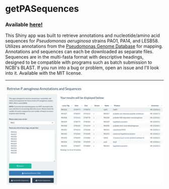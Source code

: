 # getPASequences

### Available [here!](https://travis-m-blimkie.shinyapps.io/getPASequences/)  

This Shiny app was built to retrieve annotations and nucleotide/amino acid
sequences for *Pseudomonas aeruginosa* strains PAO1, PA14, and LESB58. Utilizes
annotations from the [Pseudomonas Genome Database](http://pseudomonas.com/) for
mapping. Annotations and sequences can each be downloaded as separate files.
Sequences are in the multi-fasta format with descriptive headings, designed to
be compatible with programs such as batch submission to NCBI's BLAST. If you run into a bug or problem, open an issue and I'll look into it.
Available with the MIT license. 

***

![](www/getPASequences_screenshot.png)
